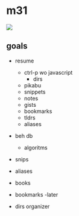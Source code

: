 # m31
![](andromeda.jpg)

## goals
- resume
  - ctrl-p wo javascript
    - dirs
  - pikabu
  - snippets
  - notes
  - gists
  - bookmarks
  - tldrs
  - aliases

- beh db
  - algoritms


- snips
- aliases
- books
- bookmarks
  -later
- dirs organizer

